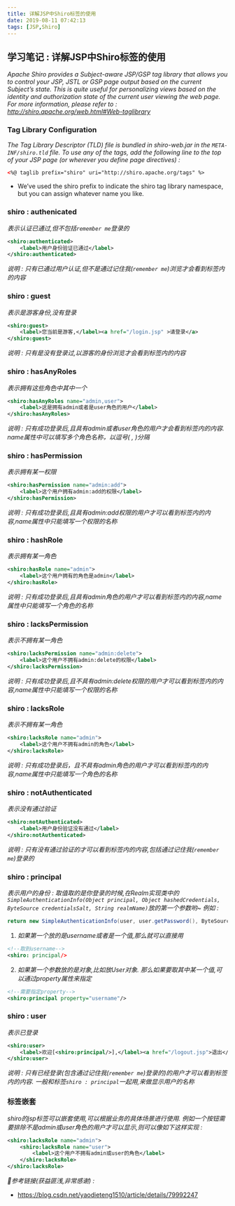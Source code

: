 ```yaml
---
title: 详解JSP中Shiro标签的使用
date: 2019-08-11 07:42:13
tags: [JSP,Shiro]
---
```


## 学习笔记 : 详解JSP中Shiro标签的使用
*Apache Shiro provides a Subject-aware JSP/GSP tag library that allows you to control your JSP, JSTL or GSP page output based on the current Subject’s state. This is quite useful for personalizing views based on the identity and authorization state of the current user viewing the web page. For more information, please refer to : http://shiro.apache.org/web.html#Web-taglibrary*

### Tag Library Configuration
*The Tag Library Descriptor (TLD) file is bundled in shiro-web.jar in the `META-INF/shiro.tld` file. To use any of the tags, add the following line to the top of your JSP page (or wherever you define page directives) :*
```xml
<%@ taglib prefix="shiro" uri="http://shiro.apache.org/tags" %>
```
* We’ve used the shiro prefix to indicate the shiro tag library namespace, but you can assign whatever name you like.


### shiro : authenicated
*表示认证已通过,但不包括`remember me`登录的*
```xml
<shiro:authenticated>
    <label>用户身份验证已通过</label>
</shiro:authenticated>
```

*说明 : 只有已通过用户认证,但不是通过记住我(`remember me`)浏览才会看到标签内的内容*


### shiro : guest 
*表示是游客身份,没有登录*
```xml
<shiro:guest>
    <label>您当前是游客,</label><a href="/login.jsp" >请登录</a>
</shiro:guest>
```

*说明 : 只有是没有登录过,以游客的身份浏览才会看到标签内的内容*


### shiro : hasAnyRoles
*表示拥有这些角色中其中一个*
```xml
<shiro:hasAnyRoles name="admin,user">
    <label>这是拥有admin或者是user角色的用户</label>
</shiro:hasAnyRoles>
```

*说明 : 只有成功登录后,且具有admin或者user角色的用户才会看到标签内的内容. name属性中可以填写多个角色名称，以逗号( , )分隔*


### shiro : hasPermission
*表示拥有某一权限*
```xml
<shiro:hasPermission name="admin:add">
    <label>这个用户拥有admin:add的权限</label>
</shiro:hasPermission>
```

*说明 : 只有成功登录后,且具有admin:add权限的用户才可以看到标签内的内容,name属性中只能填写一个权限的名称*


### shiro : hashRole
*表示拥有某一角色*
```xml
<shiro:hasRole name="admin">
    <label>这个用户拥有的角色是admin</label>
</shiro:hasRole>
```

*说明 : 只有成功登录后,且具有admin角色的用户才可以看到标签内的内容,name属性中只能填写一个角色的名称*


### shiro : lacksPermission
*表示不拥有某一角色*
```xml
<shiro:lacksPermission name="admin:delete">
    <label>这个用户不拥有admin:delete的权限</label>
</shiro:lacksPermission>
```

*说明 : 只有成功登录后,且不具有admin:delete权限的用户才可以看到标签内的内容,name属性中只能填写一个权限的名称*


### shiro : lacksRole
*表示不拥有某一角色*
```xml
<shiro:lacksRole name="admin">
    <label>这个用户不拥有admin的角色</label>
</shiro:lacksRole>
```

*说明 : 只有成功登录后，且不具有admin角色的用户才可以看到标签内的内容,name属性中只能填写一个角色的名称*


### shiro : notAuthenticated
*表示没有通过验证*
```xml
<shiro:notAuthenticated>
    <label>用户身份验证没有通过</label>
</shiro:notAuthenticated>
```

*说明 : 只有没有通过验证的才可以看到标签内的内容,包括通过记住我(`remember me`)登录的*


### shiro : principal
*表示用户的身份 : 取值取的是你登录的时候,在Realm实现类中的`SimpleAuthenticationInfo(Object principal, Object hashedCredentials, ByteSource credentialsSalt, String realmName)`放的第一个参数哟~ 例如 :*
```java
return new SimpleAuthenticationInfo(user, user.getPassword(), ByteSource.Util.bytes(user.getUsername()), this.getName());
```

1. *如果第一个放的是username或者是一个值,那么就可以直接用*
```xml
<!--取到username-->
<shiro: principal/>
```

2. *如果第一个参数放的是对象,比如放User对象. 那么如果要取其中某一个值,可以通过property属性来指定*
```xml
<!--需要指定property-->
<shiro:principal property="username"/>
```


### shiro : user
*表示已登录*
```xml
<shiro:user>
    <label>欢迎[<shiro:principal/>],</label><a href="/logout.jsp">退出</a>
</shiro:user>
```

*说明 : 只有已经登录(包含通过记住我(`remember me`)登录的)的用户才可以看到标签内的内容. 一般和标签`shiro : principal`一起用,来做显示用户的名称*


### 标签嵌套
*shiro的jsp标签可以嵌套使用,可以根据业务的具体场景进行使用. 例如一个按钮需要排除不是admin或user角色的用户才可以显示,则可以像如下这样实现 :*
```xml
<shiro:lacksRole name="admin">
    <shiro:lacksRole name="user"> 
        <label>这个用户不拥有admin或user的角色</label>
    </shiro:lacksRole>
</shiro:lacksRole>
```



*🙏参考链接(获益匪浅,非常感谢) :*
* https://blog.csdn.net/yaodieteng1510/article/details/79992247
